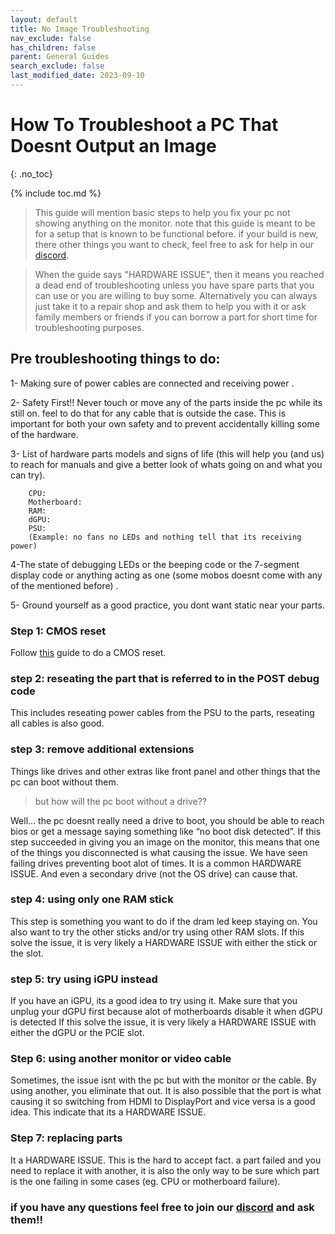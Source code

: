 ```yaml
---
layout: default
title: No Image Troubleshooting
nav_exclude: false
has_children: false
parent: General Guides
search_exclude: false
last_modified_date: 2023-09-10
---
```


# How To Troubleshoot a PC That Doesnt Output an Image

{: .no_toc}

{% include toc.md %}

> This guide will mention basic steps to help you fix your pc not showing anything on the monitor. note that this guide is meant to be for a setup that is known to be functional before. if your build is new, there other things you want to check, feel free to ask for help in our [discord](/discord).
 
> When the guide says "HARDWARE ISSUE", then it means you reached a dead end of troubleshooting unless you have spare parts that you can use or you are willing to buy some. Alternatively you can always just take it to a repair shop and ask them to help you with it or ask family members or friends if you can borrow a part for short time for troubleshooting purposes.

## Pre troubleshooting things to do:
1- Making sure of power cables are connected and receiving power .

2- Safety First!! Never touch or move any of the parts inside the pc while its still on. feel to do that for any cable that is outside the case. This is important for both your own safety and to prevent accidentally killing some of the hardware.

3- List of hardware parts models and signs of life (this will help you (and us) to reach for manuals and give a better look of whats going on and what you can try).

``` 
	CPU:
 	Motherboard:
 	RAM:
 	dGPU:
 	PSU:
 	(Example: no fans no LEDs and nothing tell that its receiving power)
```
4-The state of debugging LEDs or the beeping code or the 7-segment display code or anything acting as one (some mobos doesnt come with any of the mentioned before) .

5- Ground yourself as a good practice, you dont want static near your parts. 

### Step 1: CMOS reset
Follow [this](/docs/factoids/cmos) guide to do a CMOS reset.

### step 2: reseating the part that is referred to in the POST debug code
This includes reseating power cables from the PSU to the parts, reseating all cables is also good. 

### step 3: remove additional extensions
Things like drives and other extras like front panel and other things that the pc can boot without them.
> but how will the pc boot without a drive??

Well… the pc doesnt really need a drive to boot, you should be able to reach bios or get a message saying something like “no boot disk detected”.
If this step succeeded in giving you an image on the monitor, this means that one of the things you disconnected is what causing the issue. We have seen failing drives preventing boot alot of times. It is a common HARDWARE ISSUE. And even a secondary drive (not the OS drive) can cause that.

### step 4: using only one RAM stick
This step is something you want to do if the dram led keep staying on.
You also want to try the other sticks and/or try using other RAM slots.
If this solve the issue, it is very likely a HARDWARE ISSUE with either the stick or the slot. 

### step 5: try using iGPU instead
If you have an iGPU, its a good idea to try using it. Make sure that you unplug your dGPU first because alot of motherboards disable it when dGPU is detected
If this solve the issue, it is very likely a HARDWARE ISSUE with either the dGPU or the PCIE slot.

### Step 6: using another monitor or video cable
Sometimes, the issue isnt with the pc but with the monitor or the cable. By using another, you eliminate that out. It is also possible that the port is what causing it so switching from HDMI to DisplayPort and vice versa is a good idea.
This indicate that its a HARDWARE ISSUE.

### Step 7: replacing parts
It a HARDWARE ISSUE. This is the hard to accept fact. a part failed and you need to replace it with another, it is also the only way to be sure which part is the one failing in some cases (eg. CPU or motherboard failure). 

### if you have any questions feel free to join our [discord](/discord) and ask them!!

